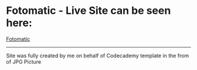 # Fotomatic - Live Site can be seen here:

[Fotomatic](https://lukas-michalek.github.io/Fotomatic/)

---

Site was fully created by me on behalf of Codecademy template in the from of JPG Picture




